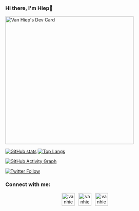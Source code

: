 ### Hi there, I'm Hiep👋

<a href="https://app.daily.dev/Nero"><img src="https://github.com/vanhiep184/vanhiep184/blob/master/devcard.svg" width="400" alt="Van Hiep's Dev Card"/></a>


[![GitHub stats](https://github-readme-stats.vercel.app/api?username=vanhiep184&hide=stars&show_icons=true&include_all_commits=true&title_color=D7C256&text_color=D7C256&icon_color=768390&bg_color=22272E&hide_border=true&custom_title=My%20GitHub%20Statistics)](https://github.com/vanhiep184)
[![Top Langs](https://github-readme-stats.vercel.app/api/top-langs/?username=vanhiep184&layout=compact&langs_count=10&title_color=D7C256&text_color=D7C256&icon_color=768390&bg_color=22272E&hide_border=true&hide_title=true)](https://github.com/vanhiep184)

[![GitHub Activity Graph](https://activity-graph.herokuapp.com/graph?username=vanhiep184&hide_title=true&color=4862E6&line=4CD7F2&point=4862E6&area_color=768390&bg_color=22272E&hide_border=true)](https://github.com/vanhiep184)


[THEME]: &title_color=D7C256&text_color=D7C256&icon_color=768390&bg_color=22272E&hide_border=true






[![Twitter Follow](https://img.shields.io/twitter/follow/VH_Nero?color=1DA1F2&logo=twitter&style=for-the-badge)](https://twitter.com/intent/follow?original_referer=https%3A%2F%2Fgithub.com%2Fvanhiep184&screen_name=VH_Nero)

### Connect with me:

<!-- [<img align="left" alt="codeSTACKr.com" width="22px" src="https://raw.githubusercontent.com/iconic/open-iconic/master/svg/globe.svg" />][website] -->
<!-- [<img align="left" alt="codeSTACKr | YouTube" width="22px" src="https://cdn.jsdelivr.net/npm/simple-icons@v3/icons/youtube.svg" />][youtube] -->

<!-- [<img align="left" alt="vanhiep184 | Facebook" width="22px" src="https://cdn.jsdelivr.net/npm/simple-icons@3.13.0/icons/facebook.svg" />][facebook]
[<img align="left" alt="vanhiep184 | Twitter" width="22px" src="https://cdn.jsdelivr.net/npm/simple-icons@v3/icons/twitter.svg" />][twitter]
[<img align="left" alt="vanhiep184 | LinkedIn" width="22px" src="https://cdn.jsdelivr.net/npm/simple-icons@v3/icons/linkedin.svg" />][linkedin] -->

<p align="center">
<a href="https://www.facebook.com/lvhiep297" target="_blank"><img src="https://cdn.jsdelivr.net/npm/simple-icons@3.13.0/icons/facebook.svg" alt='vanhiep184 | Facebook' height='40'></a>&nbsp;&nbsp;
<a href="https://twitter.com/VH_Nero" target="_blank"><img src="https://cdn.jsdelivr.net/npm/simple-icons@v3/icons/twitter.svg" alt='vanhiep184 | Twitter' height='40'></a>&nbsp;&nbsp;
<a href="https://www.linkedin.com/in/vanhiep778/" target="_blank"><img src="https://cdn.jsdelivr.net/npm/simple-icons@v3/icons/linkedin.svg" alt='vanhiep184 | LinkedIn' height='40'></a>&nbsp;&nbsp;
</p>
<br />
<br />
<br />

<!-- [course]: http://vsCodeHero.com -->
[website]: https://vanhiep.me
[twitter]: https://twitter.com/VH_Nero
[facebook]: https://www.facebook.com/lvhiep297
[linkedin]: https://www.linkedin.com/in/vanhiep778/
